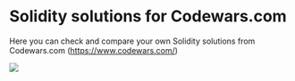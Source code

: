 # Solidity solutions for Сodewars.com
Here you can check and compare your own Solidity solutions from Сodewars.com (https://www.codewars.com/)

<img src="https://www.codewars.com/users/zerotoolz/badges/small">
